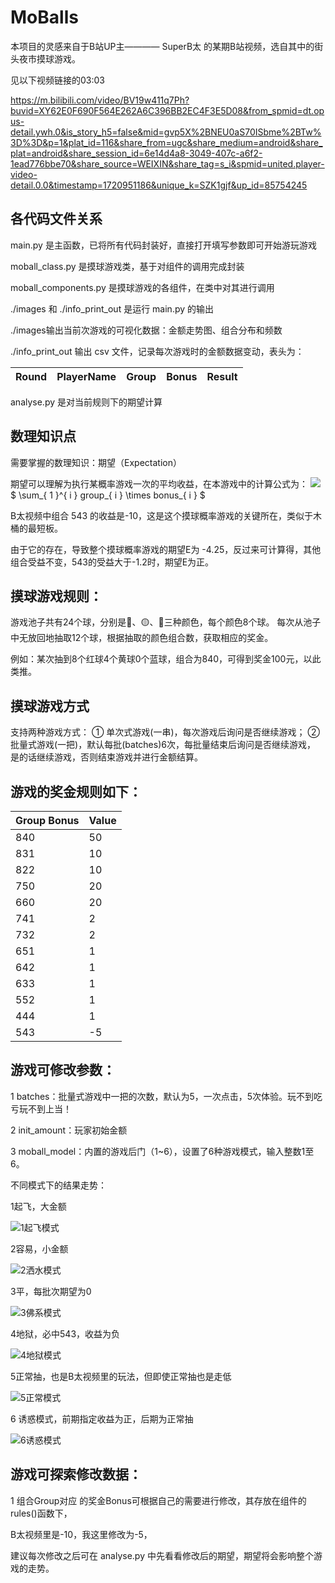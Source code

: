 # MoBalls

本项目的灵感来自于B站UP主———— SuperB太 的某期B站视频，选自其中的街头夜市摸球游戏。

见以下视频链接的03:03 

https://m.bilibili.com/video/BV19w411q7Ph?buvid=XY62E0F690F564E262A6C396BB2EC4F3E5D08&from_spmid=dt.opus-detail.ywh.0&is_story_h5=false&mid=gvp5X%2BNEU0aS70ISbme%2BTw%3D%3D&p=1&plat_id=116&share_from=ugc&share_medium=android&share_plat=android&share_session_id=6e14d4a8-3049-407c-a6f2-1ead776bbe70&share_source=WEIXIN&share_tag=s_i&spmid=united.player-video-detail.0.0&timestamp=1720951186&unique_k=SZK1gjf&up_id=85754245

## 各代码文件关系
main.py 是主函数，已将所有代码封装好，直接打开填写参数即可开始游玩游戏

moball_class.py 是摸球游戏类，基于对组件的调用完成封装

moball_components.py 是摸球游戏的各组件，在类中对其进行调用

./images 和 ./info_print_out 是运行 main.py 的输出

./images输出当前次游戏的可视化数据：金额走势图、组合分布和频数

./info_print_out 输出 csv 文件，记录每次游戏时的金额数据变动，表头为：

| Round | PlayerName | Group | Bonus | Result |
|-------|------------|-------|-------|--------|

analyse.py 是对当前规则下的期望计算

## 数理知识点
需要掌握的数理知识：期望（Expectation）

期望可以理解为执行某概率游戏一次的平均收益，在本游戏中的计算公式为：
![](https://latex.codecogs.com/svg.image?\sum_{1}^{i}group_{i}\times&space;bonus_{i})
$ \sum_{ 1 }^{ i } group_{ i } \times bonus_{ i } $


B太视频中组合 543 的收益是-10，这是这个摸球概率游戏的关键所在，类似于木桶的最短板。

由于它的存在，导致整个摸球概率游戏的期望E为 -4.25，反过来可计算得，其他组合受益不变，543的受益大于-1.2时，期望E为正。

## 摸球游戏规则：
游戏池子共有24个球，分别是🔴、🟡、🔵三种颜色，每个颜色8个球。
每次从池子中无放回地抽取12个球，根据抽取的颜色组合数，获取相应的奖金。

例如：某次抽到8个红球4个黄球0个蓝球，组合为840，可得到奖金100元，以此类推。


## 摸球游戏方式
支持两种游戏方式：
① 单次式游戏(一串)，每次游戏后询问是否继续游戏；
② 批量式游戏(一把)，默认每批(batches)6次，每批量结束后询问是否继续游戏，
是的话继续游戏，否则结束游戏并进行金额结算。


## 游戏的奖金规则如下：
| Group Bonus | Value |
|-------------|-------|
| 840         | 50    |
| 831         | 10    |
| 822         | 10    |
| 750         | 20    |
| 660         | 20    |
| 741         | 2     |
| 732         | 2     |
| 651         | 1     |
| 642         | 1     |
| 633         | 1     |
| 552         | 1     |
| 444         | 1     |
| 543         | -5    |


## 游戏可修改参数：
1 batches：批量式游戏中一把的次数，默认为5，一次点击，5次体验。玩不到吃亏玩不到上当！

2 init_amount：玩家初始金额

3 moball_model：内置的游戏后门（1~6），设置了6种游戏模式，输入整数1至6。

不同模式下的结果走势：

1起飞，大金额

![](https://github.com/Trampoline811/MoBalls/blob/main/images/gt0714_2205.png "1起飞模式")

2容易，小金额

![](https://github.com/Trampoline811/MoBalls/blob/main/images/gt0714_2210.png "2洒水模式")

3平，每批次期望为0

![](https://github.com/Trampoline811/MoBalls/blob/main/images/gt0714_2211.png "3佛系模式")

4地狱，必中543，收益为负

![](https://github.com/Trampoline811/MoBalls/blob/main/images/gt0714_2216.png "4地狱模式")

5正常抽，也是B太视频里的玩法，但即使正常抽也是走低

![](https://github.com/Trampoline811/MoBalls/blob/main/images/gt0714_2215.png "5正常模式")

6 诱惑模式，前期指定收益为正，后期为正常抽

![](https://github.com/Trampoline811/MoBalls/blob/main/images/tram0717_1135.png "6诱惑模式")


## 游戏可探索修改数据：
1 组合Group对应 的奖金Bonus可根据自己的需要进行修改，其存放在组件的rules()函数下，

  B太视频里是-10，我这里修改为-5，

  建议每次修改之后可在 analyse.py 中先看看修改后的期望，期望将会影响整个游戏的走势。








